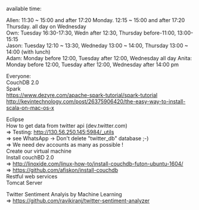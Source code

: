 available time:

Allen: 11:30 ~ 15:00 and after 17:20 Monday. 12:15 ~ 15:00 and after 17:20 Thursday. all day on Wednesday</br>
Own: Tuesday 16:30-17:30, Wedn after 12:30, Thursday before-11:00, 13:00-15:15 </br>
Jason: Tuesday 12:10 ~ 13:30, Wedneday 13:00 ~ 14:00, Thursday 13:00 ~ 14:00 (with lunch) </br>
Adam: Monday before 12:00, Tuesday after 12:00, Wednesday all day
Anita: Monday before 12:00, Tuesday after 12:00, Wednesday after 14:00 pm


Everyone: </br>
CouchDB 2.0 </br>
Spark </br>
https://www.dezyre.com/apache-spark-tutorial/spark-tutorial</br>
http://kevintechnology.com/post/26375906420/the-easy-way-to-install-scala-on-mac-os-x</br>


Eclipse </br>
How to get data from twitter api (dev.twitter.com) </br>
=> Testing: http://130.56.250.145:5984/_utils </br>
=> see WhatsApp -> Don't delete "twitter_db" database ;-) </br>
=> We need dev accounts as many as possible ! </br>
Create our virtual machine </br>
Install couchBD 2.0<br>
=> http://linoxide.com/linux-how-to/install-couchdb-futon-ubuntu-1604/ </br>
=> https://github.com/afiskon/install-couchdb </br>
Restful web services <br>
Tomcat Server 

Twitter Sentiment Analyis by Machine Learning </br>
=> https://github.com/ravikiranj/twitter-sentiment-analyzer
